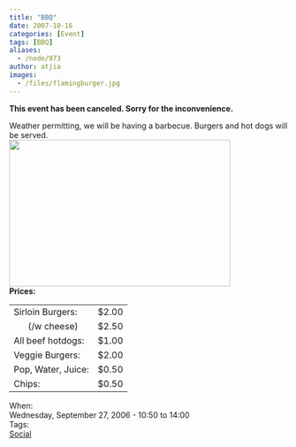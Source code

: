 ```yaml
---
title: "BBQ"
date: 2007-10-16
categories: [Event]
tags: [BBQ]
aliases:
  - /node/973
author: atjia
images:
  - /files/flamingburger.jpg
---
```


<div class="field field-name-body field-type-text-with-summary field-label-hidden"><div class="field-items"><div class="field-item even"><p><strong>This event has been canceled.  Sorry for the inconvenience.</strong></p>
<p>Weather permitting, we will be having a barbecue. Burgers and hot dogs will be served.<br>
<img src="/files/flamingburger.jpg" width="400" height="265"><br>
<strong>Prices: </strong></p>
<table border="0">
<tbody><tr>
<td>Sirloin Burgers:</td>
<td>$2.00 </td>
</tr>
<tr>
<td>&#xA0;&#xA0;&#xA0;&#xA0;&#xA0;&#xA0;(/w cheese)</td>
<td>$2.50</td>
</tr>
<tr>
<td>All beef hotdogs:</td>
<td>$1.00</td>
</tr>
<tr>
<td>Veggie Burgers:</td>
<td>$2.00</td>
</tr>
<tr>
<td>Pop, Water, Juice:</td>
<td>$0.50</td>
</tr>
<tr>
<td>Chips:</td>
<td>$0.50</td>
</tr>
</tbody></table>
</div></div></div><div class="field field-name-field-dates field-type-datetime field-label-above"><div class="field-label">When:&#xA0;</div><div class="field-items"><div class="field-item even"><span class="date-display-single">Wednesday, September 27, 2006 - <span class="date-display-range"><span class="date-display-start">10:50</span> to <span class="date-display-end">14:00</span></span></span></div></div></div>    <footer>
    <div class="field field-name-field-tags field-type-taxonomy-term-reference field-label-above"><div class="field-label">Tags:&#xA0;</div><div class="field-items"><div class="field-item even"><a href="/social">Social</a></div></div></div>      </footer>
